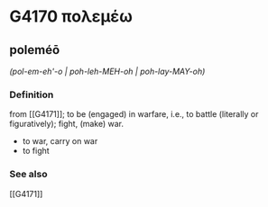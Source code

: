 # G4170 πολεμέω

## poleméō

_(pol-em-eh'-o | poh-leh-MEH-oh | poh-lay-MAY-oh)_

### Definition

from [[G4171]]; to be (engaged) in warfare, i.e., to battle (literally or figuratively); fight, (make) war.

- to war, carry on war
- to fight

### See also

[[G4171]]

